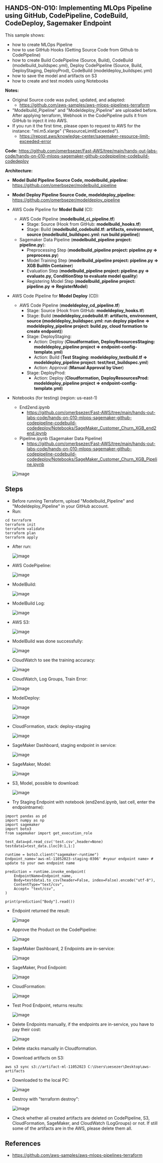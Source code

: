 ## HANDS-ON-010: Implementing MLOps Pipeline using GitHub, CodePipeline, CodeBuild, CodeDeploy, Sagemaker Endpoint

This sample shows:
- how to create MLOps Pipeline 
- how to use GitHub Hooks (Getting Source Code from Github to CodePipeline)
- how to create Build CodePipeline (Source, Build), CodeBuild (modelbuild_buildspec.yml), Deploy CodePipeline (Source, Build, DeployStaging, DeployProd), CodeBuild (modeldeploy_buildspec.yml)
- how to save the model and artifacts on S3
- how to create and test models using Notebooks

**Notes:**
- Original Source code was pulled, updated, and adapted:
  - https://github.com/aws-samples/aws-mlops-pipelines-terraform
- "Modelbuild_Pipeline" and "Modeldeploy_Pipeline" are uploaded before. After applying terraform, Webhook in the CodePipeline pulls it from GitHub to inject it into AWS.
- If you run it the first time, please open to request to AWS for the instance: "ml.m5.xlarge" ("ResourceLimitExceeded").
  - https://repost.aws/knowledge-center/sagemaker-resource-limit-exceeded-error  

**Code:** https://github.com/omerbsezer/Fast-AWS/tree/main/hands-out-labs-code/hands-on-010-mlops-sagemaker-github-codepipeline-codebuild-codedeploy


**Architecture:**
- **Model Build Pipeline Source Code, modelbuild_pipeline:**  https://github.com/omerbsezer/modelbuild_pipeline 
- **Model Deploy Pipeline Source Code, modeldeploy_pipeline:** https://github.com/omerbsezer/modeldeploy_pipeline
- AWS Code Pipeline for **Model Build** (CI):
  - AWS Code Pipeline (**modelbuild_ci_pipeline.tf**)
    - Stage: Source (Hook from GitHub: **modelbuild_hooks.tf**)
    - Stage: Build (**modelbuild_codebuild.tf: artifacts, environment, source (modelbuild_buildspec.yml: run build pipeline)**)
  - Sagemaker Data Pipeline (**modelbuild_pipeline project: pipeline.py**):
    - Preprocessing Step (**modelbuild_pipeline project: pipeline.py => preprocess.py**)
    - Model Training Step (**modelbuild_pipeline project: pipeline.py => XGB BuiltIn Container**)
    - Evaluation Step (**modelbuild_pipeline project: pipeline.py => evaluate.py, ConditionStep to evaluate model quality**)
    - Registering Model Step (**modelbuild_pipeline project: pipeline.py => RegisterModel**)
- AWS Code Pipeline for **Model Deploy** (CD):
  - AWS Code Pipeline (**modeldeploy_cd_pipeline.tf**)
    - Stage: Source (Hook from GitHub: **modeldeploy_hooks.tf**)
    - Stage: Build (**modeldeploy_codebuild.tf: artifacts, environment, source (modeldeploy_buildspec.yml: run deploy pipeline => modeldeploy_pipeline project: build.py,  cloud formation to create endpoint)**)  
    - Stage: DeployStaging:
      - Action: Deploy (**Cloudformation, DeployResourcesStaging: modeldeploy_pipeline project => endpoint-config-template.yml**)
      - Action: Build (**Test Staging: modeldeploy_testbuild.tf => modeldeploy_pipeline project: test/test_buildspec.yml**)
      - Action: Approval (**Manual Approval by User**)
    - Stage: DeployProd:
      - Action: Deploy (**Cloudformation, DeployResourcesProd: modeldeploy_pipeline project => endpoint-config-template.yml**)
- Notebooks (for testing) (region: us-east-1)
  - End2end.ipynb
    - https://github.com/omerbsezer/Fast-AWS/tree/main/hands-out-labs-code/hands-on-010-mlops-sagemaker-github-codepipeline-codebuild-codedeploy/Notebooks/SageMaker_Customer_Churn_XGB_end2end.ipynb
  - Pipeline.ipynb (Sagemaker Data Pipeline)
    - https://github.com/omerbsezer/Fast-AWS/tree/main/hands-out-labs-code/hands-on-010-mlops-sagemaker-github-codepipeline-codebuild-codedeploy/Notebooks/SageMaker_Customer_Churn_XGB_Pipeline.ipynb  

   ![image](https://github.com/user-attachments/assets/fa30614b-b4da-4fcc-b901-4b83bbee9440)



## Steps
- Before running Terraform, upload "Modelbuild_Pipeline" and "Modeldeploy_Pipeline" in your GitHub account.
- Run:

```
cd terraform
terraform init
terraform validate
terraform plan
terraform apply
```

- After run:

  ![image](https://github.com/user-attachments/assets/7f03d6ab-f176-4388-96e9-d8e4683cd4f2)

- AWS CodePipeline:

  ![image](https://github.com/user-attachments/assets/5f33dcf1-f947-4be2-a501-826b378f44e9)

- ModelBuild:

  ![image](https://github.com/user-attachments/assets/50fd021e-7ec3-49fd-8937-8f00edb0f848)

- ModelBuild Log:

  ![image](https://github.com/user-attachments/assets/7e75b306-b694-4824-af0e-ecfc91d96d4f)
  
- AWS S3:

  ![image](https://github.com/user-attachments/assets/42293444-0406-4dee-9b91-377043a1c4cc)

- ModelBuild was done successfully:

  ![image](https://github.com/user-attachments/assets/7d40ba8c-9c31-423f-953a-f595513346fc)

- CloudWatch to see the training accuracy:

  ![image](https://github.com/user-attachments/assets/b018d451-3bd8-40cf-b10f-0d774d8a1278)

- CloudWatch, Log Groups, Train Error:

  ![image](https://github.com/user-attachments/assets/58dd3f7e-10e5-4c59-8653-0968c0d6f16f)
    
- ModelDeploy:

  ![image](https://github.com/user-attachments/assets/d183d1c7-c414-43be-b8e7-d47212b05a3a)

  ![image](https://github.com/user-attachments/assets/198605ed-5ef4-4144-b7ef-d77b40af8db2)

- CloudFormation, stack: deploy-staging

  ![image](https://github.com/user-attachments/assets/46fac961-e1ea-4cbf-9c69-c07ab315f0f1)

- SageMaker Dashboard, staging endpoint in service:

  ![image](https://github.com/user-attachments/assets/f29b06f3-a3ac-4bee-94c0-553faf9781de)

- SageMaker, Model:

  ![image](https://github.com/user-attachments/assets/dda681f0-9d11-461e-a2ca-b7208f183b33)

- S3, Model, possible to download:

  ![image](https://github.com/user-attachments/assets/fc7ff989-c062-4628-b22a-42139fa0dd78)

- Try Staging Endpoint with notebook (end2end.ipynb, last cell, enter the endpointname):

```
import pandas as pd
import numpy as np
import sagemaker
import boto3
from sagemaker import get_execution_role

test_data=pd.read_csv('test.csv',header=None)
testdata1=test_data.iloc[0:1,1:]

runtime = boto3.client("sagemaker-runtime")
Endpoint_name='aws-ml-11052023-staging-0306' #<your endpoint name> # update to your own endpoint name

prediction = runtime.invoke_endpoint(
    EndpointName=Endpoint_name,
    Body=testdata1.to_csv(header=False, index=False).encode("utf-8"),
    ContentType="text/csv",
    Accept= "text/csv",
)

print(prediction["Body"].read())
```
- Endpoint returned the result:

  ![image](https://github.com/user-attachments/assets/aeb825c3-c984-4250-ab28-c3a874aaa4b2)

- Approve the Product on the CodePipeline:

  ![image](https://github.com/user-attachments/assets/ae0fafd9-3927-487d-8b75-a3f83f06eb3d)

- SageMaker Dashboard, 2 Endpoints are in-service:

  ![image](https://github.com/user-attachments/assets/08273ef3-87f5-4a5d-9d3f-172688a01494)

- SageMaker, Prod Endpoint:

  ![image](https://github.com/user-attachments/assets/1f2d2d4a-aa8d-40f7-8c1d-fec01fb4f797)

- CloudFormation:

  ![image](https://github.com/user-attachments/assets/359fe99a-ce4b-4da7-b512-11f61c658c58)

- Test Prod Endpoint, returns results:

  ![image](https://github.com/user-attachments/assets/d3206658-30c0-4c67-9e79-4039e08222d7)

- Delete Endpoints manually, if the endpoints are in-service, you have to pay their cost:

  ![image](https://github.com/user-attachments/assets/62ba639f-58e9-41ce-95cd-7de418c7cc39)

- Delete stacks manually in Cloudformation.
- Download artifacts on S3:

```
aws s3 sync s3://artifact-ml-11052023 C:\Users\oesezer\Desktop\aws-artifacts
```

- Downloaded to the local PC:

  ![image](https://github.com/user-attachments/assets/d6e51324-929c-4b84-b403-2ec3b40e12fd)

- Destroy with "terraform destroy":

  ![image](https://github.com/user-attachments/assets/624ee2b6-eb2d-421b-967e-80eb15f82e64)

- Check whether all created artifacts are deleted on CodePipeline, S3, CloudFormation, SageMaker, and CloudWatch (LogGroups) or not. If still some of the artifacts are in the AWS, please delete them all. 

## References
- https://github.com/aws-samples/aws-mlops-pipelines-terraform
